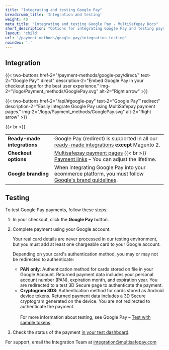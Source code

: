 ```yaml
---
title: "Integrating and testing Google Pay"
breadcrumb_title: 'Integration and testing'
weight: 40
meta_title: "Integrating and testing Google Pay - MultiSafepay Docs"
short_description: "Options for integrating Google Pay and testing payments"
layout: 'child'
url: '/payment-methods/google-pay/integration-testing'
noindex: '.'
---
```


## Integration

{{< two-buttons href-2="/payment-methods/google-pay/direct/" text-2="Google Pay™ direct" description-2="Embed Google Pay in your checkout page for the best user experience." img-2="/logo/Payment_methods/GooglePay.svg" alt-2="Right arrow" >}}

{{< two-buttons href-2="/api/#google-pay" text-2="Google Pay™ redirect" description-2="Easily integrate Google Pay using MultiSafepay payment pages." img-2="/logo/Payment_methods/GooglePay.svg" alt-2="Right arrow" >}}

{{< br >}}

| | |
|---|---|
| **Ready-made integrations** | Google Pay (redirect) is supported in all our [ready-made integrations](/integrations/ready-made/) **except** Magento 2.    |
| **Checkout options** | [Multisafepay payment pages](/payment-pages/) {{< br >}} [Payment links](/payment-links/about/) – You can adjust the lifetime. |
| **Google branding** | When integrating Google Pay into your ecommerce platform, you must follow [Google's brand guidelines](https://developers.google.com/pay/api/web/guides/brand-guidelines). |

## Testing

To test Google Pay payments, follow these steps:

1. In your checkout, click the **Google Pay** button.  
2. Complete payment using your Google account. 

    Your real card details are never processed in our testing environment, but you must add at least one chargeable card to your Google account.

    Depending on your card's authentication method, you may or may not be redirected to authenticate:

    - **PAN only**: Authentication method for cards stored on file in your Google Account. Returned payment data includes your personal account number (PAN), expiration month, and expiration year. You are redirected to a test 3D Secure page to authenticate the payment.
    - **Cryptogram 3DS**: Authentication method for cards stored as Android device tokens. Returned payment data includes a 3D Secure cryptogram generated on the device. You are not redirected to authenticate the payment.  
    &nbsp;  
    For more information about testing, see Google Pay – [Test with sample tokens](https://developers.google.com/pay/api/web/guides/resources/sample-tokens).
&nbsp;  
3. Check the status of the payment [in your test dashboard](https://testmerchant.multisafepay.com/).

For support, email the Integration Team at <integration@multisafepay.com>